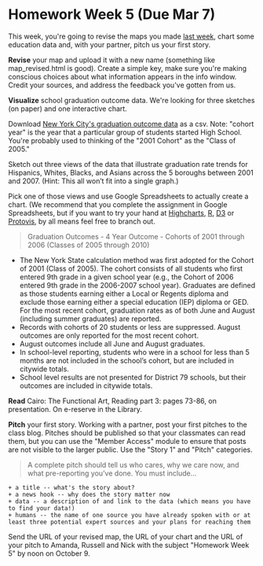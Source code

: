 # Homework Week 5 (Due Mar 7)
 
<!-- Chart it 3 Ways -->
This week, you're going to revise the maps you made <a href="http://datadrivenjournalism.fall.2013.journalism.cuny.edu/homework-week-4/">last week</a>, chart some education data and, with your partner, pitch us your first story. <!--more-->

**Revise** your map and upload it with a new name (something like map_revised.html is good). Create a simple key, make sure you're making conscious choices about what information appears in the info window. Credit your sources, and address the feedback you've gotten from us.

**Visualize** school graduation outcome data. We're looking for three sketches (on paper) and one interactive chart.

Download [New York City's graduation outcome data](https://data.cityofnewyork.us/Education/Graduation-Outcomes-Borough-Classes-of-2005-2011-E/x2hp-8ukt) as a csv. Note: "cohort year" is the year that a particular group of students started High School. You're probably used to thinking of the "2001 Cohort" as the "Class of 2005."

Sketch out three views of the data that illustrate graduation rate trends for Hispanics, Whites, Blacks, and Asians across the 5 boroughs between 2001 and 2007. (Hint: This all won’t fit into a single graph.)

Pick one of those views and use Google Spreadsheets to actually create a chart. (We recommend that you complete the assignment in Google Spreadsheets, but if you want to try your hand at [Highcharts](http://www.highcharts.com/), [R](http://www.r-project.org/), <a href="http://d3js.org/">D3</a> or [Protovis](http://mbostock.github.com/protovis/), by all means feel free to branch out.
> Graduation Outcomes - 4 Year Outcome - Cohorts of 2001 through 2006 (Classes of 2005 through 2010)
 
+ The New York State calculation method was first adopted for the Cohort of 2001 (Class of 2005). The cohort consists of all students who first entered 9th grade in a given school year (e.g., the Cohort of 2006 entered 9th grade in the 2006-2007 school year). Graduates are defined as those students earning either a Local or Regents diploma and exclude those earning either a special education (IEP) diploma or GED. For the most recent cohort, graduation rates as of both June and August (including summer graduates) are reported.
+ Records with cohorts of 20 students or less are suppressed. August outcomes are only reported for the most recent cohort.
+ August outcomes include all June and August graduates.
+ In school-level reporting, students who were in a school for less than 5 months are not included in the school’s cohort, but are included in citywide totals.
+ School level results are not presented for District 79 schools, but their outcomes are included in citywide totals.

**Read** Cairo: The Functional Art, Reading part 3: pages 73-86, on presentation. On e-reserve in the Library.

**Pitch** your first story. Working with a partner, post your first pitches to the class blog. Pitches should be published so that your classmates can read them, but you can use the "Member Access" module to ensure that posts are not visible to the larger public. Use the "Story 1" and "Pitch" categories.
> A complete pitch should tell us who cares, why we care now, and what pre-reporting you’ve done. You must include...

	+ a title -- what's the story about?    
	+ a news hook -- why does the story matter now    
	+ data -- a description of and link to the data (which means you have to find your data!)    
	+ humans -- the name of one source you have already spoken with or at least three potential expert sources and your plans for reaching them    
	

Send the URL of your revised map, the URL of your chart and the URL of your pitch to Amanda, Russell and Nick with the subject "Homework Week 5" by noon on October 9.


